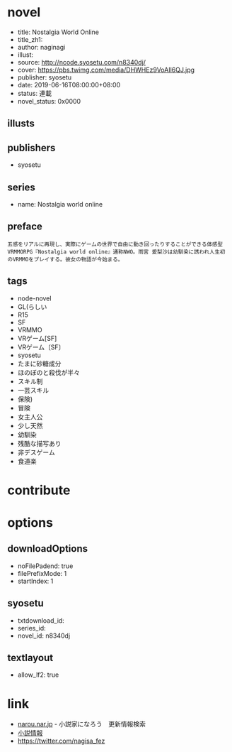 # novel

- title: Nostalgia World Online
- title_zh1: 
- author: naginagi
- illust: 
- source: http://ncode.syosetu.com/n8340dj/
- cover: https://pbs.twimg.com/media/DHWHEz9VoAIl6QJ.jpg
- publisher: syosetu
- date: 2019-06-16T08:00:00+08:00
- status: 連載
- novel_status: 0x0000

## illusts


## publishers

- syosetu

## series

- name: Nostalgia world online

## preface


```
五感をリアルに再現し、実際にゲームの世界で自由に動き回ったりすることができる体感型VRMMORPG『Nostalgia world online』通称NWO。雨宮 愛梨沙は幼馴染に誘われ人生初のVRMMOをプレイする。彼女の物語が今始まる。
```

## tags

- node-novel
- GL(らしい
- R15
- SF
- VRMMO
- VRゲーム[SF]
- VRゲーム〔SF〕
- syosetu
- たまに砂糖成分
- ほのぼのと殺伐が半々
- スキル制
- 一芸スキル
- 保険)
- 冒険
- 女主人公
- 少し天然
- 幼馴染
- 残酷な描写あり
- 非デスゲーム
- 食道楽

# contribute


# options

## downloadOptions

- noFilePadend: true
- filePrefixMode: 1
- startIndex: 1

## syosetu

- txtdownload_id: 
- series_id: 
- novel_id: n8340dj

## textlayout

- allow_lf2: true

# link

- [narou.nar.jp](https://narou.nar.jp/search.php?text=n8340dj&novel=all&genre=all&new_genre=all&length=0&down=0&up=100) - 小説家になろう　更新情報検索
- [小説情報](https://ncode.syosetu.com/novelview/infotop/ncode/n8340dj/)
- https://twitter.com/nagisa_fez

